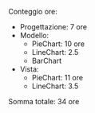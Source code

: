 Conteggio ore:
 - Progettazione: 7 ore
 - Modello:
    - PieChart: 10 ore
    - LineChart: 2.5
    - BarChart
 - Vista:
    - PieChart: 11 ore
    - LineChart: 3.5

Somma totale: 34 ore